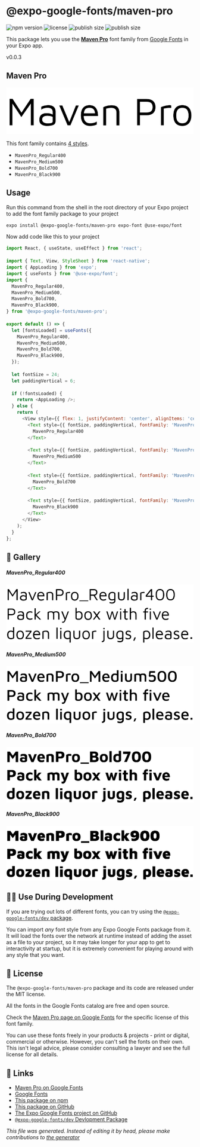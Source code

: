# @expo-google-fonts/maven-pro

![npm version](https://flat.badgen.net/npm/v/@expo-google-fonts/maven-pro)
![license](https://flat.badgen.net/github/license/expo/google-fonts)
![publish size](https://flat.badgen.net/packagephobia/install/@expo-google-fonts/maven-pro)
![publish size](https://flat.badgen.net/packagephobia/publish/@expo-google-fonts/maven-pro)

This package lets you use the [**Maven Pro**](https://fonts.google.com/specimen/Maven+Pro) font family from [Google Fonts](https://fonts.google.com/) in your Expo app.

v0.0.3

## Maven Pro

![Maven Pro](./font-family.png)

This font family contains [4 styles](#gallery).

- `MavenPro_Regular400`
- `MavenPro_Medium500`
- `MavenPro_Bold700`
- `MavenPro_Black900`

## Usage

Run this command from the shell in the root directory of your Expo project to add the font family package to your project
```sh
expo install @expo-google-fonts/maven-pro expo-font @use-expo/font
```

Now add code like this to your project
```js
import React, { useState, useEffect } from 'react';

import { Text, View, StyleSheet } from 'react-native';
import { AppLoading } from 'expo';
import { useFonts } from '@use-expo/font';
import {
  MavenPro_Regular400,
  MavenPro_Medium500,
  MavenPro_Bold700,
  MavenPro_Black900,
} from '@expo-google-fonts/maven-pro';

export default () => {
  let [fontsLoaded] = useFonts({
    MavenPro_Regular400,
    MavenPro_Medium500,
    MavenPro_Bold700,
    MavenPro_Black900,
  });

  let fontSize = 24;
  let paddingVertical = 6;

  if (!fontsLoaded) {
    return <AppLoading />;
  } else {
    return (
      <View style={{ flex: 1, justifyContent: 'center', alignItems: 'center' }}>
        <Text style={{ fontSize, paddingVertical, fontFamily: 'MavenPro_Regular400' }}>
          MavenPro_Regular400
        </Text>

        <Text style={{ fontSize, paddingVertical, fontFamily: 'MavenPro_Medium500' }}>
          MavenPro_Medium500
        </Text>

        <Text style={{ fontSize, paddingVertical, fontFamily: 'MavenPro_Bold700' }}>
          MavenPro_Bold700
        </Text>

        <Text style={{ fontSize, paddingVertical, fontFamily: 'MavenPro_Black900' }}>
          MavenPro_Black900
        </Text>
      </View>
    );
  }
};

```

## 🔡 Gallery

##### MavenPro_Regular400
![MavenPro_Regular400](./20ff29ac0e19858eec2689ee81f18e45489d0afec4b61a21036d0c755edafcd7.ttf.png)

##### MavenPro_Medium500
![MavenPro_Medium500](./afd784d77bd20f7e76864636023d94a988f8732c47ec791f79d096b11d1c327c.ttf.png)

##### MavenPro_Bold700
![MavenPro_Bold700](./1f1c606af4cb59fd55c5e9d478e3c109eb47ee3c48c458ab10edcbcde15f0562.ttf.png)

##### MavenPro_Black900
![MavenPro_Black900](./9a922f263eff247f7ccc3823865c2b9241e10c305b6c64b3754dbb06ce6b5e33.ttf.png)


## 👩‍💻 Use During Development

If you are trying out lots of different fonts, you can try using the [`@expo-google-fonts/dev` package](https://github.com/expo/google-fonts/tree/master/font-packages/dev#readme).

You can import *any* font style from any Expo Google Fonts package from it. It will load the fonts
over the network at runtime instead of adding the asset as a file to your project, so it may take longer
for your app to get to interactivity at startup, but it is extremely convenient
for playing around with any style that you want.

## 📖 License

The `@expo-google-fonts/maven-pro` package and its code are released under the MIT license.

All the fonts in the Google Fonts catalog are free and open source.

Check the [Maven Pro page on Google Fonts](https://fonts.google.com/specimen/Maven+Pro) for the specific license of this font family.

You can use these fonts freely in your products & projects - print or digital, commercial or otherwise. However, you can't sell the fonts on their own. This isn't legal advice, please consider consulting a lawyer and see the full license for all details.

## 🔗 Links

- [Maven Pro on Google Fonts](https://fonts.google.com/specimen/Maven+Pro)
- [Google Fonts](https://fonts.google.com/)
- [This package on npm](https://www.npmjs.com/package/@expo-google-fonts/maven-pro)
- [This package on GitHub](https://github.com/expo/google-fonts/tree/master/font-packages/maven-pro)
- [The Expo Google Fonts project on GitHub](https://github.com/expo/google-fonts)
- [`@expo-google-fonts/dev` Devlopment Package](https://github.com/expo/google-fonts/tree/master/font-packages/dev)


*This file was generated. Instead of editing it by head, please make contributions to [the generator](https://github.com/expo/google-fonts/tree/master/packages/generator)*
